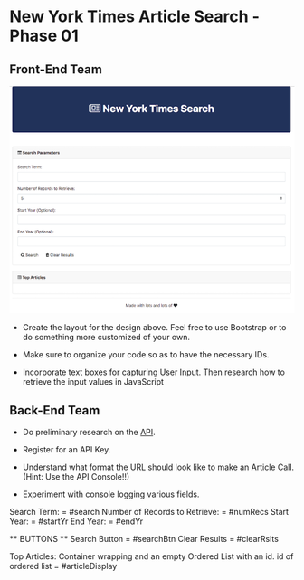 # New York Times Article Search - Phase 01

## Front-End Team
![nyt-search](Images/nyt.png)

* Create the layout for the design above. Feel free to use Bootstrap or to do something more customized of your own.

* Make sure to organize your code so as to have the necessary IDs.

* Incorporate text boxes for capturing User Input. Then research how to retrieve the input values in JavaScript

## Back-End Team

* Do preliminary research on the [API](http://developer.nytimes.com/article_search_v2.json).

* Register for an API Key.

* Understand what format the URL should look like to make an Article Call. (Hint: Use the API Console!!)

* Experiment with console logging various fields.

Search Term: = #search
Number of Records to Retrieve: = #numRecs
Start Year: = #startYr
End Year: = #endYr

** BUTTONS **
Search Button = #searchBtn
Clear Results = #clearRslts

Top Articles: Container wrapping and an empty Ordered List with an id.
id of ordered list = #articleDisplay

